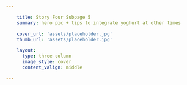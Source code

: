 ```yaml
---

    title: Story Four Subpage 5
    summary: hero pic + tips to integrate yoghurt at other times

    cover_url: 'assets/placeholder.jpg'
    thumb_url: 'assets/placeholder.jpg'

    layout:
      type: three-column
      image_style: cover
      content_valign: middle

---
```

